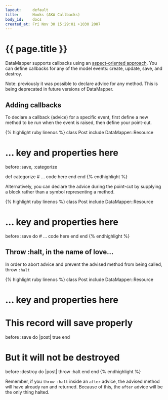 ```yaml
---
layout:     default
title:      Hooks (AKA Callbacks)
body_id:    docs
created_at: Fri Nov 30 15:29:01 +1030 2007
---
```


{{ page.title }}
================

DataMapper supports callbacks using an [aspect-oriented approach](http://en.wikipedia.org/wiki/Aspect_oriented).
You can define callbacks for any of the model events: create, update, save, and destroy.

Note: previously it was possible to declare advice for any method.  This is being deprecated in future versions of DataMapper.

Adding callbacks
----------------------------

To declare a callback (advice) for a specific event, first define a new method to
be run when the event is raised, then define your point-cut.

{% highlight ruby linenos %}
class Post
  include DataMapper::Resource

  # ... key and properties here

  before :save, :categorize

  def categorize
    # ... code here
  end
end
{% endhighlight %}

Alternatively, you can declare the advice during the point-cut by supplying a
block rather than a symbol representing a method.

{% highlight ruby linenos %}
class Post
  include DataMapper::Resource

  # ... key and properties here

  before :save do
    # ... code here
  end
end
{% endhighlight %}

Throw :halt, in the name of love...
-----------------------------------

In order to abort advice and prevent the advised method from being called, throw `:halt`

{% highlight ruby linenos %}
class Post
  include DataMapper::Resource

  # ... key and properties here

  # This record will save properly
  before :save do |post|
    true
  end

  # But it will not be destroyed
  before :destroy do |post|
    throw :halt
  end
end
{% endhighlight %}

Remember, if you `throw :halt` inside an `after` advice, the advised method will
have already ran and returned. Because of this, the `after` advice will be the
only thing halted.
